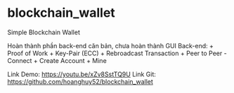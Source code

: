 # blockchain_wallet
Simple Blockchain Wallet

Hoàn thành phần back-end căn bản, chưa hoàn thành GUI
Back-end:
	+ Proof of Work
	+ Key-Pair (ECC)
	+ Rebroadcast Transaction
	+ Peer to Peer - Connect
	+ Create Account
	+ Mine
	
Link Demo: https://youtu.be/xZv8SstTQ9U
Link Git: https://github.com/hoanghuy52/blockchain_wallet
